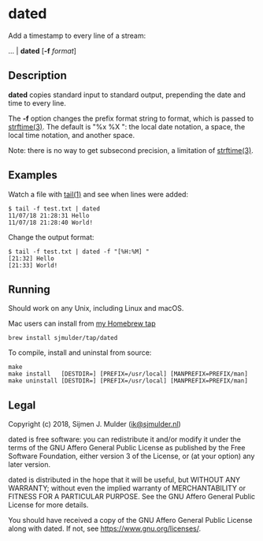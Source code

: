 dated
=====

Add a timestamp to every line of a stream:

... | **dated** [**-f** *format*]


Description
-----------

**dated** copies standard input to standard output, prepending the date and
time to every line.

The **-f** option changes the prefix format string to format, which is passed
to [strftime(3)](http://man.openbsd.org/strftime.3). The default is "%x %X ":
the local date notation, a space, the local time notation, and another space.

Note: there is no way to get subsecond precision, a limitation of
[strftime(3)](http://man.openbsd.org/strftime.3).


Examples
--------

Watch a file with [tail(1)](http://man.openbsd.org/tail.1) and see when lines
were added:

    $ tail -f test.txt | dated
    11/07/18 21:28:31 Hello
    11/07/18 21:28:40 World!

Change the output format:

    $ tail -f test.txt | dated -f "[%H:%M] "
    [21:32] Hello
    [21:33] World!


Running
-------

Should work on any Unix, including Linux and macOS.

Mac users can install from
[my Homebrew tap](https://github.com/sjmulder/homebrew-tap)

    brew install sjmulder/tap/dated

To compile, install and uninstal from source:

    make
    make install   [DESTDIR=] [PREFIX=/usr/local] [MANPREFIX=PREFIX/man]
    make uninstall [DESTDIR=] [PREFIX=/usr/local] [MANPREFIX=PREFIX/man]


Legal
-----

Copyright (c) 2018, Sijmen J. Mulder (<ik@sjmulder.nl>)

dated is free software: you can redistribute it and/or modify it under
the terms of the GNU Affero General Public License as published by the Free
Software Foundation, either version 3 of the License, or (at your option)
any later version.

dated is distributed in the hope that it will be useful, but WITHOUT ANY
WARRANTY; without even the implied warranty of MERCHANTABILITY or FITNESS
FOR A PARTICULAR PURPOSE. See the GNU Affero General Public License for
more details.

You should have received a copy of the GNU Affero General Public License
along with dated. If not, see <https://www.gnu.org/licenses/>.
